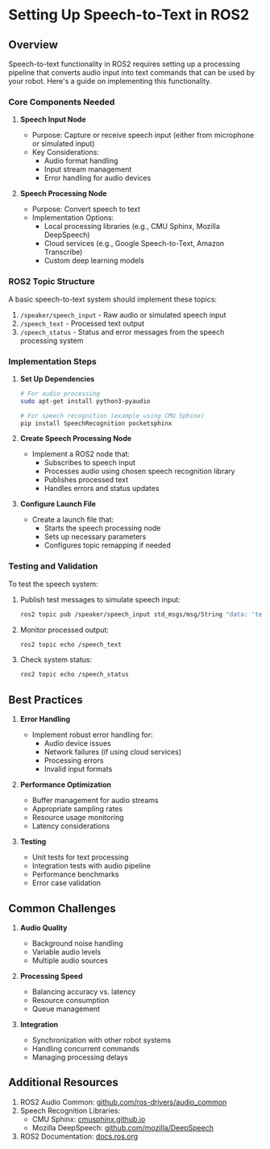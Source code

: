 # Setting Up Speech-to-Text in ROS2

## Overview

Speech-to-text functionality in ROS2 requires setting up a processing pipeline that converts audio input into text commands that can be used by your robot. Here's a guide on implementing this functionality.

### Core Components Needed

1. **Speech Input Node**
   - Purpose: Capture or receive speech input (either from microphone or simulated input)
   - Key Considerations:
     - Audio format handling
     - Input stream management
     - Error handling for audio devices

2. **Speech Processing Node**
   - Purpose: Convert speech to text
   - Implementation Options:
     - Local processing libraries (e.g., CMU Sphinx, Mozilla DeepSpeech)
     - Cloud services (e.g., Google Speech-to-Text, Amazon Transcribe)
     - Custom deep learning models

### ROS2 Topic Structure

A basic speech-to-text system should implement these topics:
1. `/speaker/speech_input` - Raw audio or simulated speech input
2. `/speech_text` - Processed text output
3. `/speech_status` - Status and error messages from the speech processing system

### Implementation Steps

1. **Set Up Dependencies**
   ```bash
   # For audio processing
   sudo apt-get install python3-pyaudio
   
   # For speech recognition (example using CMU Sphinx)
   pip install SpeechRecognition pocketsphinx
   ```

2. **Create Speech Processing Node**
   - Implement a ROS2 node that:
     - Subscribes to speech input
     - Processes audio using chosen speech recognition library
     - Publishes processed text
     - Handles errors and status updates

3. **Configure Launch File**
   - Create a launch file that:
     - Starts the speech processing node
     - Sets up necessary parameters
     - Configures topic remapping if needed

### Testing and Validation

To test the speech system:
1. Publish test messages to simulate speech input:
   ```bash
   ros2 topic pub /speaker/speech_input std_msgs/msg/String "data: 'test message'" -1
   ```

2. Monitor processed output:
   ```bash
   ros2 topic echo /speech_text
   ```

3. Check system status:
   ```bash
   ros2 topic echo /speech_status
   ```

## Best Practices

1. **Error Handling**
   - Implement robust error handling for:
     - Audio device issues
     - Network failures (if using cloud services)
     - Processing errors
     - Invalid input formats

2. **Performance Optimization**
   - Buffer management for audio streams
   - Appropriate sampling rates
   - Resource usage monitoring
   - Latency considerations

3. **Testing**
   - Unit tests for text processing
   - Integration tests with audio pipeline
   - Performance benchmarks
   - Error case validation

## Common Challenges

1. **Audio Quality**
   - Background noise handling
   - Variable audio levels
   - Multiple audio sources

2. **Processing Speed**
   - Balancing accuracy vs. latency
   - Resource consumption
   - Queue management

3. **Integration**
   - Synchronization with other robot systems
   - Handling concurrent commands
   - Managing processing delays

## Additional Resources

1. ROS2 Audio Common: [github.com/ros-drivers/audio_common](https://github.com/ros-drivers/audio_common)
2. Speech Recognition Libraries:
   - CMU Sphinx: [cmusphinx.github.io](https://cmusphinx.github.io)
   - Mozilla DeepSpeech: [github.com/mozilla/DeepSpeech](https://github.com/mozilla/DeepSpeech)
3. ROS2 Documentation: [docs.ros.org](https://docs.ros.org)
